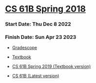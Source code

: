 # [CS 61B Spring 2018](https://sp18.datastructur.es)

### Start Date:   Thu Dec 8 2022

### Finish Date:  Sun Apr 23 2023

<!--
## Others
Proj 2 & 3 were skipped and needed to be done in the future.
-->

- [Gradescope](https://www.gradescope.com/courses/20666)

- [Textbook](https://joshhug.gitbooks.io/hug61b/)

- [CS 61B Spring 2019 (Textbook version)](https://sp19.datastructur.es)

- [CS 61B (Latest version)](http://datastructur.es)
